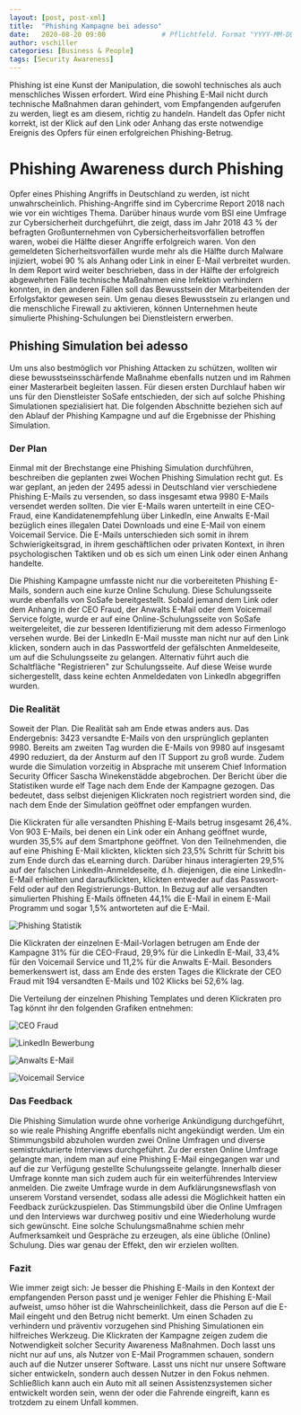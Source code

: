 ```yaml
---
layout: [post, post-xml]              
title:  "Phishing Kampagne bei adesso"        
date:   2020-08-20 09:00              # Pflichtfeld. Format "YYYY-MM-DD HH:MM". Muss für Veröffentlichung in der Vergangenheit liegen. (Für Preview egal)
author: vschiller                     
categories: [Business & People]       
tags: [Security Awareness]     
---
```


Phishing ist eine Kunst der Manipulation, die sowohl technisches als auch menschliches Wissen erfordert. 
Wird eine Phishing E-Mail nicht durch technische Maßnahmen daran gehindert, vom Empfangenden aufgerufen zu werden, liegt es am diesem, richtig zu handeln. 
Handelt das Opfer nicht korrekt, ist der Klick auf den Link oder Anhang das erste notwendige Ereignis des Opfers für einen erfolgreichen Phishing-Betrug. 


# Phishing Awareness durch Phishing

Opfer eines Phishing Angriffs in Deutschland zu werden, ist nicht unwahrscheinlich. 
Phishing-Angriffe sind im Cybercrime Report 2018 nach wie vor ein wichtiges Thema. 
Darüber hinaus wurde vom BSI eine Umfrage zur Cybersicherheit durchgeführt, die zeigt, dass im Jahr 2018 43 % der befragten Großunternehmen von Cybersicherheitsvorfällen betroffen waren, wobei die Hälfte dieser Angriffe erfolgreich waren. 
Von den gemeldeten Sicherheitsvorfällen wurde mehr als die Hälfte durch Malware injiziert, wobei 90 % als Anhang oder Link in einer E-Mail verbreitet wurden. 
In dem Report wird weiter beschrieben, dass in der Hälfte der erfolgreich abgewehrten Fälle technische Maßnahmen eine Infektion verhindern konnten, in den anderen Fällen soll das Bewusstsein der Mitarbeitenden der Erfolgsfaktor gewesen sein. 
Um genau dieses Bewusstsein zu erlangen und die menschliche Firewall zu aktivieren, können Unternehmen heute simulierte Phishing-Schulungen bei Dienstleistern erwerben. 


## Phishing Simulation bei adesso

Um uns also bestmöglich vor Phishing Attacken zu schützen, wollten wir diese bewusstseinsschärfende Maßnahme ebenfalls nutzen und im Rahmen einer Masterarbeit begleiten lassen. 
Für diesen ersten Durchlauf haben wir uns für den Dienstleister SoSafe entschieden, der sich auf solche Phishing Simulationen spezialisiert hat. 
Die folgenden Abschnitte beziehen sich auf den Ablauf der Phishing Kampagne und auf die Ergebnisse der Phishing Simulation. 


### Der Plan 

Einmal mit der Brechstange eine Phishing Simulation durchführen, beschreiben die geplanten zwei Wochen Phishing Simulation recht gut. 
Es war geplant, an jeden der 2495 adessi in Deutschland vier verschiedene Phishing E-Mails zu versenden, so dass insgesamt etwa 9980 E-Mails versendet werden sollten. 
Die vier E-Mails waren unterteilt in eine CEO-Fraud, eine Kandidatenempfehlung über LinkedIn, eine Anwalts E-Mail bezüglich eines illegalen Datei Downloads und eine E-Mail von einem Voicemail Service. 
Die E-Mails unterschieden sich somit in ihrem Schwierigkeitsgrad, in ihrem geschäftlichen oder privaten Kontext, in ihren psychologischen Taktiken und ob es sich um einen Link oder einen Anhang handelte.

Die Phishing Kampagne umfasste nicht nur die vorbereiteten Phishing E-Mails, sondern auch eine kurze Online Schulung. 
Diese Schulungsseite wurde ebenfalls von SoSafe bereitgestellt. 
Sobald jemand dem Link oder dem Anhang in der CEO Fraud, der Anwalts E-Mail oder dem Voicemail Service folgte, wurde er auf eine Online-Schulungsseite von SoSafe weitergeleitet, die zur besseren Identifizierung mit dem adesso Firmenlogo versehen wurde. 
Bei der LinkedIn E-Mail musste man nicht nur auf den Link klicken, sondern auch in das Passwortfeld der gefälschten Anmeldeseite, um auf die Schulungsseite zu gelangen. 
Alternativ führt auch die Schaltfläche "Registrieren" zur Schulungsseite. 
Auf diese Weise wurde sichergestellt, dass keine echten Anmeldedaten von LinkedIn abgegriffen wurden.


### Die Realität

Soweit der Plan. Die Realität sah am Ende etwas anders aus. 
Das Endergebnis: 3423 versandte E-Mails von den ursprünglich geplanten 9980. 
Bereits am zweiten Tag wurden die E-Mails von 9980 auf insgesamt 4990 reduziert, da der Ansturm auf den IT Support zu groß wurde. 
Zudem wurde die Simulation vorzeitig in Absprache mit unserem Chief Information Security Officer Sascha Winekenstädde abgebrochen. 
Der Bericht über die Statistiken wurde elf Tage nach dem Ende der Kampagne gezogen. Das bedeutet, dass selbst diejenigen Klickraten noch registriert worden sind, die nach dem Ende der Simulation geöffnet oder empfangen wurden. 

Die Klickraten für alle versandten Phishing E-Mails betrug insgesamt 26,4%. 
Von 903 E-Mails, bei denen ein Link oder ein Anhang geöffnet wurde, wurden 35,5% auf dem Smartphone geöffnet. 
Von den Teilnehmenden, die auf eine Phishing E-Mail klickten, klickten sich 23,5% Schritt für Schritt bis zum Ende durch das eLearning durch. 
Darüber hinaus interagierten 29,5% auf der falschen LinkedIn-Anmeldeseite, d.h. diejenigen, die eine LinkedIn-E-Mail erhielten und daraufklickten, klickten entweder auf das Passwort-Feld oder auf den Registrierungs-Button. 
In Bezug auf alle versandten simulierten Phishing E-Mails öffneten 44,1% die E-Mail in einem E-Mail Programm und sogar 1,5% antworteten auf die E-Mail. 


![Phishing Statistik](/assets/images/posts/Phishing-Kampagne-2019/AlleRatenPhishing.png) 


Die Klickraten der einzelnen E-Mail-Vorlagen betrugen am Ende der Kampagne 31% für die CEO-Fraud, 29,9% für die LinkedIn E-Mail, 33,4% für den Voicemail Service und 11,2% für die Anwalts E-Mail. 
Besonders bemerkenswert ist, dass am Ende des ersten Tages die Klickrate der CEO Fraud mit 194 versandten E-Mails und 102 Klicks bei 52,6% lag. 

Die Verteilung der einzelnen Phishing Templates und deren Klickraten pro Tag könnt ihr den folgenden Grafiken entnehmen: 


![CEO Fraud](/assets/images/posts/Phishing-Kampagne-2019/CEOFraudKlickraten.png) 


![LinkedIn Bewerbung](/assets/images/posts/Phishing-Kampagne-2019/LinkedInKlickraten.png)


![Anwalts E-Mail](/assets/images/posts/Phishing-Kampagne-2019/AnwaltsmailKlickraten.png) 


![Voicemail Service](/assets/images/posts/Phishing-Kampagne-2019/VoicemailKlickraten.png)


### Das Feedback

Die Phishing Simulation wurde ohne vorherige Ankündigung durchgeführt, so wie reale Phishing Angriffe ebenfalls nicht angekündigt werden. 
Um ein Stimmungsbild abzuholen wurden zwei Online Umfragen und diverse semistrukturierte Interviews durchgeführt. 
Zu der ersten Online Umfrage gelangte man, indem man auf eine Phishing E-Mail eingegangen war und auf die zur Verfügung gestellte Schulungsseite gelangte. 
Innerhalb dieser Umfrage konnte man sich zudem auch für ein weiterführendes Interview anmelden.
Die zweite Umfrage wurde in dem Aufklärungsnewsflash von unserem Vorstand versendet, sodass alle adessi die Möglichkeit hatten ein Feedback zurückzuspielen. 
Das Stimmungsbild über die Online Umfragen und den Interviews war durchweg positiv und eine Wiederholung wurde sich gewünscht.
Eine solche Schulungsmaßnahme schien mehr Aufmerksamkeit und Gespräche zu erzeugen, als eine übliche (Online) Schulung.
Dies war genau der Effekt, den wir erzielen wollten.


### Fazit 

Wie immer zeigt sich: Je besser die Phishing E-Mails in den Kontext der empfangenden Person passt und je weniger Fehler die Phishing E-Mail aufweist, umso höher ist die Wahrscheinlichkeit, dass die Person auf die E-Mail eingeht und den Betrug nicht bemerkt. 
Um einen Schaden zu verhindern und präventiv vorzugehen sind Phishing Simulationen ein hilfreiches Werkzeug. 
Die Klickraten der Kampagne zeigen zudem die Notwendigkeit solcher Security Awareness Maßnahmen.
Doch lasst uns nicht nur auf uns, als Nutzer von E-Mail Programmen schauen, sondern auch auf die Nutzer unserer Software. 
Lasst uns nicht nur unsere Software sicher entwickeln, sondern auch dessen Nutzer in den Fokus nehmen. 
Schließlich kann auch ein Auto mit all seinen Assistenzsystemen sicher entwickelt worden sein, wenn der oder die Fahrende eingreift, kann es trotzdem zu einem Unfall kommen.
